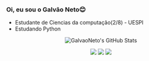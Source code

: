 ### Oi, eu sou o Galvão Neto😊

- Estudante de Ciencias da computação(2/8) - UESPI
- Estudando Python
<p align="center">
  <img src="https://github-readme-stats.vercel.app/api?username=GalvaoNeto&show_icons=true&theme=radical" alt="GalvaoNeto's GitHub Stats" />
</p>
<div align="center">
  <a href="https://ibb.co/YXvpH4W">
  
  </a>
</div>

<div align="center">  

  <a href="https://instagram.com/galvaoneto07" target="_blank"><img src="https://img.shields.io/badge/-Instagram-%23E4405F?style=for-the-badge&logo=instagram&logoColor=white" target="_blank"></a>
  <a href = "mailto:gnetoti@gmail.com"><img src="https://img.shields.io/badge/-Gmail-%23333?style=for-the-badge&logo=gmail&logoColor=white" target="_blank"></a>
  <a href="https://www.linkedin.com/in/francisco-j-galv%C3%A3o-neto-b56097284" target="_blank"><img src="https://img.shields.io/badge/-LinkedIn-%230077B5?style=for-the-badge&logo=linkedin&logoColor=white" target="_blank"></a> 
</div>
